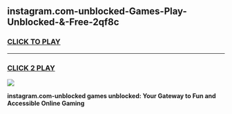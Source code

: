 
## instagram.com-unblocked-Games-Play-Unblocked-&-Free-2qf8c
<h3>
<a href="https://premium76.site?title=instagram.com-unblocked&ref=24A">CLICK TO PLAY</a></h3>
<hr>

<h3>
<a href="https://premium76.site?title=instagram.com-unblocked&ref=24A">CLICK 2 PLAY</a>
  
</h3>

<a href="https://premium76.site?title=instagram.com-unblocked&ref=24A"><img src="https://clearcache.store/games.png"></a>


**instagram.com-unblocked games unblocked: Your Gateway to Fun and Accessible Online Gaming**
